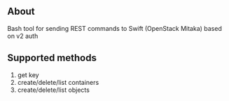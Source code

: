 About
------------
Bash tool for sending REST commands to Swift (OpenStack Mitaka) based on v2 auth

Supported methods
-----------------
1) get key
2) create/delete/list containers
3) create/delete/list objects
